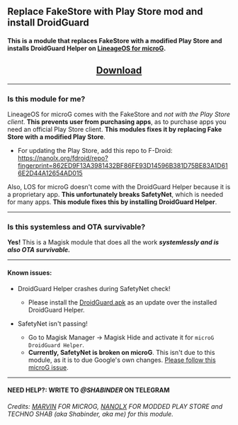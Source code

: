 ## Replace FakeStore with Play Store mod and install DroidGuard

#### This is a module that replaces FakeStore with a modified Play Store and installs DroidGuard Helper on **[LineageOS for microG](https://lineage.microg.org/)**.

<h2 align="center"><a href="https://github.com/Shabinder/Replace-fakestore-with-playstore-mod-and-install-Droidguard/raw/master/replace%20fakestore%20with%20playstore%20and%20install%20droidguard.zip">Download</a></h2>

---

### Is this module for me?

LineageOS for microG comes with the FakeStore and *not with the Play Store client*. **This prevents user from purchasing apps**, as to purchase apps you need an official Play Store client. **This modules fixes it by replacing Fake Store with a modified Play Store**.

* For updating the Play Store, add this repo to F-Droid: https://nanolx.org/fdroid/repo?fingerprint=862ED9F13A3981432BF86FE93D14596B381D75BE83A1D616E2D44A12654AD015

Also, LOS for microG doesn't come with the DroidGuard Helper because it is a proprietary app. **This unfortunately breaks SafetyNet**, which is needed for many apps. **This module fixes this by installing DroidGuard Helper**.

---

### Is this systemless and OTA survivable?

**Yes!** This is a Magisk module that does all the work ***systemlessly and is also OTA survivable.***

---

#### Known issues:

* DroidGuard Helper crashes during SafetyNet check!
  * Please install the [DroidGuard.apk](https://github.com/Shabinder/Replace-fakestore-with-playstore-mod-and-install-Droidguard/raw/master/system/priv-app/DroidGuard/DroidGuard.apk) as an update over the installed DroidGuard Helper.

* SafetyNet isn't passing!
  * Go to Magisk Manager -> Magisk Hide and activate it for `microG DroidGuard Helper`.
  * **Currently, SafetyNet is broken on microG**. This isn't due to this module, as it is to due Google's own changes.
    [Please follow this microG issue](https://github.com/microg/android_packages_apps_RemoteDroidGuard/issues/24).

---

#### NEED HELP?: WRITE TO ***@SHABINDER*** ON TELEGRAM

###### Credits: [MARVIN](https://github.com/mar-v-in) FOR MICROG, [NANOLX](https://gitlab.com/Nanolx) FOR MODDED PLAY STORE and TECHNO SHAB *(aka Shabinder, aka me)* for this module.
